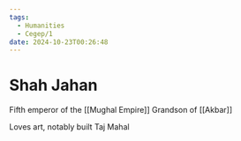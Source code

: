 ```yaml
---
tags:
  - Humanities
  - Cegep/1
date: 2024-10-23T00:26:48
---
```


# Shah Jahan

Fifth emperor of the [[Mughal Empire]]
Grandson of [[Akbar]]

Loves art, notably built Taj Mahal

